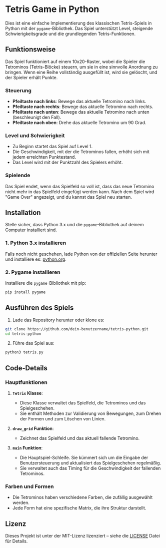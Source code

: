 # Tetris Game in Python

Dies ist eine einfache Implementierung des klassischen Tetris-Spiels in Python mit der `pygame`-Bibliothek. Das Spiel unterstützt Level, steigende Schwierigkeitsgrade und die grundlegenden Tetris-Funktionen.

## Funktionsweise

Das Spiel funktioniert auf einem 10x20-Raster, wobei die Spieler die Tetrominos (Tetris-Blöcke) steuern, um sie in eine sinnvolle Anordnung zu bringen. Wenn eine Reihe vollständig ausgefüllt ist, wird sie gelöscht, und der Spieler erhält Punkte.

### Steuerung
- **Pfeiltaste nach links**: Bewege das aktuelle Tetromino nach links.
- **Pfeiltaste nach rechts**: Bewege das aktuelle Tetromino nach rechts.
- **Pfeiltaste nach unten**: Bewege das aktuelle Tetromino nach unten (beschleunigt den Fall).
- **Pfeiltaste nach oben**: Drehe das aktuelle Tetromino um 90 Grad.

### Level und Schwierigkeit
- Zu Beginn startet das Spiel auf Level 1.
- Die Geschwindigkeit, mit der die Tetrominos fallen, erhöht sich mit jedem erreichten Punktestand.
- Das Level wird mit der Punktzahl des Spielers erhöht.

### Spielende
Das Spiel endet, wenn das Spielfeld so voll ist, dass das neue Tetromino nicht mehr in das Spielfeld eingefügt werden kann. Nach dem Spiel wird "Game Over" angezeigt, und du kannst das Spiel neu starten.

## Installation

Stelle sicher, dass Python 3.x und die `pygame`-Bibliothek auf deinem Computer installiert sind.

### 1. Python 3.x installieren

Falls noch nicht geschehen, lade Python von der offiziellen Seite herunter und installiere es: [python.org](https://www.python.org/downloads/).

### 2. Pygame installieren

Installiere die `pygame`-Bibliothek mit pip:

```bash
pip install pygame
```

## Ausführen des Spiels

1. Lade das Repository herunter oder klone es:

```bash
git clone https://github.com/dein-benutzername/tetris-python.git
cd tetris-python
```

2. Führe das Spiel aus:

```bash
python3 tetris.py
```

## Code-Details

### Hauptfunktionen

1. **`Tetris` Klasse**:
   - Diese Klasse verwaltet das Spielfeld, die Tetrominos und das Spielgeschehen.
   - Sie enthält Methoden zur Validierung von Bewegungen, zum Drehen der Formen und zum Löschen von Linien.

2. **`draw_grid` Funktion**:
   - Zeichnet das Spielfeld und das aktuell fallende Tetromino.

3. **`main` Funktion**:
   - Die Hauptspiel-Schleife. Sie kümmert sich um die Eingabe der Benutzersteuerung und aktualisiert das Spielgeschehen regelmäßig.
   - Sie verwaltet auch das Timing für die Geschwindigkeit der fallenden Tetrominos.

### Farben und Formen
- Die Tetrominos haben verschiedene Farben, die zufällig ausgewählt werden.
- Jede Form hat eine spezifische Matrix, die ihre Struktur darstellt.

## Lizenz

Dieses Projekt ist unter der MIT-Lizenz lizenziert – siehe die [LICENSE](LICENSE) Datei für Details.
